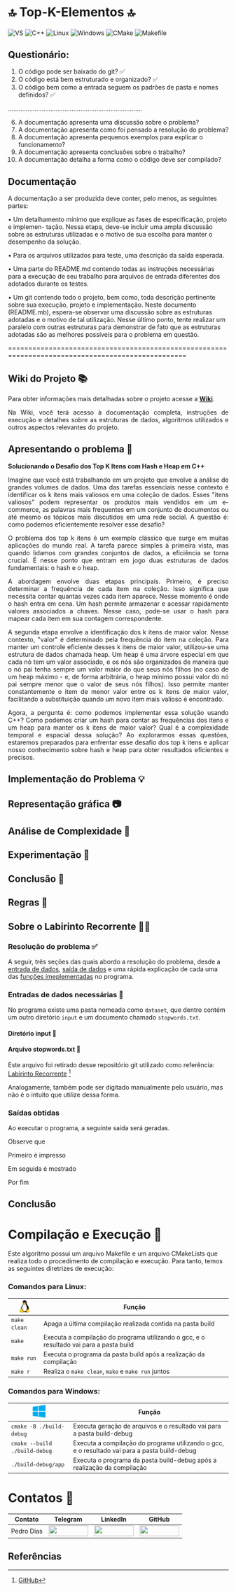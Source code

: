 # 🔝 Top-K-Elementos 🔝


<div style="display: inline_block" align="left">
  <img align="center" alt="VS" src="https://img.shields.io/badge/Visual_Studio_Code-0078D4?style=for-the-badge&logo=visual%20studio%20code&logoColor=white" />
  <img align="center" alt="C++" src="https://img.shields.io/badge/C%2B%2B-00599C?style=for-the-badge&logo=c%2B%2B&logoColor=white" />
  <img align="center" alt="Linux" src="https://img.shields.io/badge/Linux-FCC624?style=for-the-badge&logo=linux&logoColor=black" />
  <img align="center" alt="Windows" src="https://img.shields.io/badge/Windows-FCC624?style=for-the-badge&logo=windows&logoColor=blue" />
  <img align="center" alt="CMake" src="https://img.shields.io/badge/CMake-FF5733?style=for-the-badge&logo=cmake&logoColor=white" />
  <img align="center" alt="Makefile" src="https://img.shields.io/badge/Makefile-FF5733?style=for-the-badge" />
</div>

## Questionário:

1. O código pode ser baixado do git? ✅
4. O código está bem estruturado e organizado? ✅
5. O código bem como a entrada seguem os padrões de pasta e nomes definidos? ✅

............................................................................

6. A documentação apresenta uma discussão sobre o problema?
7. A documentação apresenta como foi pensado a resolução do problema?
8. A documentação apresenta pequenos exemplos para explicar o funcionamento?
9. A documentação apresenta conclusões sobre o trabalho?
10. A documentação detalha a forma como o código deve ser compilado?

## Documentação

A documentação a ser produzida deve conter, pelo menos, as seguintes partes:

• Um detalhamento mínimo que explique as fases de especificação, projeto e implemen-
tação. Nessa etapa, deve-se incluir uma ampla discussão sobre as estruturas utilizadas
e o motivo de sua escolha para manter o desempenho da solução.

• Para os arquivos utilizados para teste, uma descrição da saída esperada.

• Uma parte do README.md contendo todas as instruções necessárias para a execução
de seu trabalho para arquivos de entrada diferentes dos adotados durante os testes.

• Um git contendo todo o projeto, bem como, toda descrição pertinente sobre sua execução,
projeto e implementação. Neste documento (README.mb), espera-se observar uma
discussão sobre as estruturas adotadas e o motivo de tal utilização. Nesse último ponto,
tente realizar um paralelo com outras estruturas para demonstrar de fato que as estruturas
adotadas são as melhores possíveis para o problema em questão.

==================================================================================================

## Wiki do Projeto 📚

<div align="justify">

Para obter informações mais detalhadas sobre o projeto acesse a [**Wiki**](https://github.com/phpdias/top-k-elementos/wiki). 

Na Wiki, você terá acesso à documentação completa, instruções de execução e detalhes sobre as estruturas de dados, algoritmos utilizados e outros aspectos relevantes do projeto.

</div>

## Apresentando o problema 📝

<div align="justify">

**Solucionando o Desafio dos Top K Itens com Hash e Heap em C++**

Imagine que você está trabalhando em um projeto que envolve a análise de grandes volumes de dados. Uma das tarefas essenciais nesse contexto é identificar os k itens mais valiosos em uma coleção de dados. Esses "itens valiosos" podem representar os produtos mais vendidos em um e-commerce, as palavras mais frequentes em um conjunto de documentos ou até mesmo os tópicos mais discutidos em uma rede social. A questão é: como podemos eficientemente resolver esse desafio?

O problema dos top k itens é um exemplo clássico que surge em muitas aplicações do mundo real. A tarefa parece simples à primeira vista, mas quando lidamos com grandes conjuntos de dados, a eficiência se torna crucial. É nesse ponto que entram em jogo duas estruturas de dados fundamentais: o hash e o heap.

A abordagem envolve duas etapas principais. Primeiro, é preciso determinar a frequência de cada item na coleção. Isso significa que necessita contar quantas vezes cada item aparece. Nesse momento é onde o hash entra em cena. Um hash permite armazenar e acessar rapidamente valores associados a chaves. Nesse caso, pode-se usar o hash para mapear cada item em sua contagem correspondente.

A segunda etapa envolve a identificação dos k itens de maior valor. Nesse contexto, "valor" é determinado pela frequência do item na coleção. Para manter um controle eficiente desses k itens de maior valor, utilizou-se uma estrutura de dados chamada heap. Um heap é uma árvore especial em que cada nó tem um valor associado, e os nós são organizados de maneira que o nó pai tenha sempre um valor maior do que seus nós filhos (no caso de um heap máximo - e, de forma arbitrária, o heap mínimo possui valor do nó pai sempre menor que o valor de seus nós filhos). Isso permite manter constantemente o item de menor valor entre os k itens de maior valor, facilitando a substituição quando um novo item mais valioso é encontrado.

Agora, a pergunta é: como podemos implementar essa solução usando C++? Como podemos criar um hash para contar as frequências dos itens e um heap para manter os k itens de maior valor? Qual é a complexidade temporal e espacial dessa solução? Ao explorarmos essas questões, estaremos preparados para enfrentar esse desafio dos top k itens e aplicar nosso conhecimento sobre hash e heap para obter resultados eficientes e precisos.

</div>

## Implementação do Problema 💡

## Representação gráfica :camera:

## Análise de Complexidade 🔎

## Experimentação 🔬

## Conclusão 🎯

## Regras 📜

## Sobre o Labirinto Recorrente 🤷‍♂️

### Resolução do problema ✅

A seguir, três seções das quais abordo a resolução do problema, desde a [entrada de dados](https://github.com/phpdias/), [saída de dados](https://github.com/phpdias/) e uma rápida explicação de cada uma das [funções imeplementadas](https://github.com/phpdias/) no programa.

### Entradas de dados necessárias 🔡

No programa existe uma pasta nomeada como `dataset`, que dentro contém um outro diretório `input` e um documento chamado `stopwords.txt`.

#### Diretório input 🔡

#### Arquivo stopwords.txt 🔣

Este arquivo foi retirado desse repositório git utilizado como referência: [Labirinto Recorrente](https://github.com/phpdias/labirinto-recorrente) [^1]

Analogamente, também pode ser digitado manualmente pelo usuário, mas não é o intuito que utilize dessa forma.

### Saídas obtidas

Ao executar o programa, a seguinte saída será geradas.

Observe que

Primeiro é impresso

Em seguida é mostrado

Por fim

## Conclusão


# Compilação e Execução 🔄

Este algoritmo possui um arquivo Makefile e um arquivo CMakeLists que realiza todo o procedimento de compilação e execução. Para tanto, temos as seguintes diretrizes de execução:

### Comandos para Linux:

| <img align="center" src="https://raw.githubusercontent.com/devicons/devicon/master/icons/linux/linux-original.svg" alt="linux" width="30" height="30"/>      | Função                                                                                  |
| ------------ | --------------------------------------------------------------------------------------- |
| `make clean` | Apaga a última compilação realizada contida na pasta build                              |
| `make`       | Executa a compilação do programa utilizando o gcc, e o resultado vai para a pasta build |
| `make run`   | Executa o programa da pasta build após a realização da compilação                       |
| `make r`     | Realiza o `make clean`, `make` e `make run` juntos                                      |

### Comandos para Windows:

| <img src="https://raw.githubusercontent.com/devicons/devicon/master/icons/windows8/windows8-original.svg" alt="Windows Icon" width="30" height="30">                       | Função                                                                                        |
| ----------------------------- | --------------------------------------------------------------------------------------------- |
| `cmake -B ./build-debug`      | Executa geração de arquivos e o resultado vai para a pasta build-debug                        |
| `cmake --build ./build-debug` | Executa a compilação do programa utilizando o gcc, e o resultado vai para a pasta build-debug |
| `./build-debug/app`           | Executa o programa da pasta build-debug após a realização da compilação                       |

# Contatos 📇

| Contato           | Telegram                | LinkedIn           |   GitHub           |             
| -----------------------| -----------------------|-----------------------|-----------------------|
|  Pedro Dias            | <a href="https://t.me/phpdias"><img align="center" height="24px" width="90px" src="https://img.shields.io/badge/Telegram-2CA5E0?style=for-the-badge&logo=telegram&logoColor=white"/>                                       			       | <a href="https://linkedin.com/in/phpd"><img align="center" height="24px" width="90px" src="https://img.shields.io/badge/LinkedIn-0077B5?style=for-the-badge&logo=linkedin&logoColor=white"/></div>| <a href="https://github.com/phpdias"><img align="center" height="24px" width="90px" src="https://img.shields.io/badge/GitHub-100000?style=for-the-badge&logo=github&logoColor=white"/></div>

## Referências

[^1]: [GitHub](https://github.com/phpdias/labirinto-recorrente)
